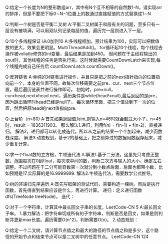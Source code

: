 
Q:给定一个长度为N的整形数组arr，其中有N个互不相等的自然数1-N，请实现arr的排序，但是不要把下标0∼N−1位置上的数通过直接赋值的方式替换成1∼N


Q:判断一个树是否是平衡二叉树
A:平衡二叉树属于和层有关的问题，至多只有一层没有被填满，可以用双队列记录每层的值，遍历完一层则进入下一层。



Q:10个多线程保证 i从0加到10 
A:多线程相加，预计结果为100，实际可以把数值放的更大，效果会更明显。MultiThreadAdd()。
for循环起10个线程，每个线程去操作被voliatle修饰的int变量，最后结果是加到450。
但问题在于主线程输出的sout时，其他线程的任务是否执行完。这时候就需要CountDownLatch来实现,每个线程完成自己任务后 countDownLatch.countDown()。


Q:反转链表
A:单纯的对链表进行操作，并且只是把之前的next指针指向的位置指向前一个，本身的位置不同，故每次位移需要之前pre、cur、next三个节点位置，最后遍历链表并进行操作即可。
初始时，pre=null，cur=head,next=head.next，遍历条件是while(head!=null),最后返回的是pre，因为跳出循环时head已经是null了。
每次循环里面，把三个值放到下一次的位置，然后把原head的next值指向pre.

Q:上台阶（n=80)
A:首先如果返回值为int,则输入n=46时就会超过大小了。n=45时，result = 1836311903。
那么解法1.递归，利用f(n) = f(n-1) + f(n-2)，直接递归。 解法2，递归都可以转化成迭代，所以从之前的结果一个个加起来，减少函数栈深度。
解法3.动态规划，基于2的基础上，把之前算过的数据用数组存起来，减少重复计算。

Q:求一个float数的立方根，牛顿迭代法
A:解法1.基于二分法，这里先只考虑正整数，范围每次在0到float，每次取中间的数，判断三次方与输入的大小，确定左右调整。不过问题在于二分可能奇数第一次就分到小数点后面，后面也都带小数，比如预期是17.实际算的是16.9999999.
解法2.牛顿迭代法，需要数学公式推导。

Q:树的非递归先序遍历
A:首先写框架的测试代码，需要构造一棵树。然后是执行函数，首先得直到结果应该是什么，再进行计算。
递归：定义递归函数dfs(TreeNode treeNode)，
迭代：

Q:对于一个字符串，计算其中最长回文子串的长度。LeetCode-CN 5
A:最长回文子串。
1.暴力解法：把字符串切成所有的子字符串，判断是否是回文，如果是则判断并更新max长度。遍历需要O(n^2)，判断需要O(n)。
2.动态规划：

Q:给定一个二叉树，请计算节点值之和最大的路径的节点值之和是多少，这个路径的开始节点和结束节点可以是二叉树中的任意节点。 LeetCode-CN 124

